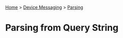 ﻿[Home](../../Index.md) > [Device Messaging](../Index.md) > [Parsing](Index.md)

# Parsing from Query String